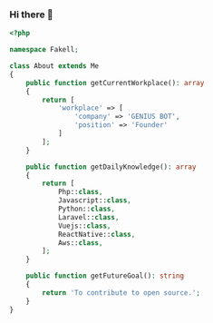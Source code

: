 ### Hi there 👋

```php
<?php

namespace Fakell;

class About extends Me
{
    public function getCurrentWorkplace(): array
    {
        return [
            'workplace' => [
                'company' => 'GENIUS BOT',
                'position' => 'Founder'         
            ]
        ];
    }

    public function getDailyKnowledge(): array
    {
        return [
            Php::class,
            Javascript::class,
            Python::class,
            Laravel::class,
            Vuejs::class,
            ReactNative::class,
            Aws::class,
        ];
    }

    public function getFutureGoal(): string
    {
        return 'To contribute to open source.';
    }
}
```
<!--
**nombanafi/nombanafi** is a ✨ _special_ ✨ repository because its `README.md` (this file) appears on your GitHub profile.

Here are some ideas to get you started:

- 🔭 I’m currently working on ...
- 🌱 I’m currently learning ...
- 👯 I’m looking to collaborate on ...
- 🤔 I’m looking for help with ...
- 💬 Ask me about ...
- 📫 How to reach me: ...
- 😄 Pronouns: ...
- ⚡ Fun fact: ...
-->
